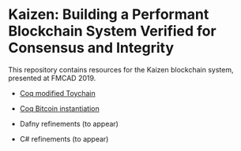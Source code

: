 # Kaizen: Building a Performant Blockchain System Verified for Consensus and Integrity

This repository contains resources for the Kaizen blockchain system, presented at FMCAD 2019.

- [Coq modified Toychain](https://github.com/certichain/toychain/tree/instantiable)

- [Coq Bitcoin instantiation](https://github.com/palmskog/bitoychain)

- Dafny refinements (to appear)

- C# refinements (to appear)
